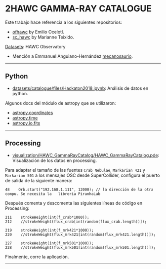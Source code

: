 # 2HAWC GAMMA-RAY CATALOGUE

Este trabajo hace referencia a los siguientes repositorios:

  * [ofhawc](https://github.com/EmilioOcelotl/ofhawc) by Emilio Ocelotl.
  * [sc_hawc](https://github.com/marianneteixido/sc_hawc) by Marianne Teixido.

[Datasets](https://data.hawc-observatory.org/datasets.php): HAWC Observatory

  * Mención a Emmanuel Anguiano-Hernández [mecanosaurio](https://github.com/mecanosaurio).

---

## Python

  * [datasets/catalogue/files/Hackaton2018.ipynb](datasets/catalogue/files/Hackaton2018.ipynb): Análisis de datos en python.

Algunos docs del módulo de astropy que se utilizaron:

  * [astropy.coordinates](http://docs.astropy.org/en/stable/coordinates/index.html)
  * [astropy.time](http://docs.astropy.org/en/stable/time/index.html)
  * [astropy.io.fits](http://docs.astropy.org/en/stable/io/fits/)

---

## Processing

  * [visualization/HAWC_GammaRayCatalog/HAWC_GammaRayCatalog.pde](visualization/HAWC_GammaRayCatalog/HAWC_GammaRayCatalog.pde): Visualización de los datos en processing.

Para adaptar el tamaño de las fuentes `Crab Nebulae`, `Markarian 421` y `Markarian 501` a los mensajes OSC desde SuperCollider, configura el puerto de salida de la siguiente manera:

```
48    Orb.start("192.168.1.111", 12000); // la dirección de la otra compu. Se necesita la   librería PiranhaLab
```

Después comenta y descomenta las siguientes líneas de código en Processing:

```
211    strokeWeight(int(f_crab*1000));
212    //strokeWeight(flux_crab[int(random(flux_crab.length))]);

219    strokeWeight(int(f_mrk421*1000));
220    //strokeWeight(flux_mrk421[int(random(flux_mrk421.length))]);

227    strokeWeight(int(f_mrk501*1000));
228    //strokeWeight(flux_mrk501[int(random(flux_mrk501.length))]);
```

Finalmente, corre la aplicación.

---
